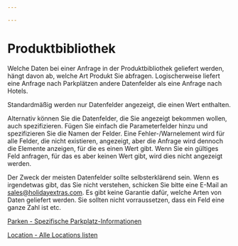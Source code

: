 ```yaml
---

---
```


# Produktbibliothek

Welche Daten bei einer Anfrage in der Produktbibliothek geliefert werden, hängt davon ab, welche Art Produkt Sie abfragen. Logischerweise liefert eine Anfrage nach Parkplätzen andere Datenfelder als eine Anfrage nach Hotels.

Standardmäßig werden nur Datenfelder angezeigt, die einen Wert enthalten.

Alternativ können Sie die Datenfelder, die Sie angezeigt bekommen wollen, auch spezifizieren. Fügen Sie einfach die Parameterfelder hinzu und spezifizieren Sie die Namen der Felder. Eine Fehler-/Warnelement wird für alle Felder, die nicht existieren, angezeigt, aber die Anfrage wird dennoch die Elemente anzeigen, für die es einen Wert gibt. Wenn Sie ein gültiges Feld anfragen, für das es aber keinen Wert gibt, wird dies nicht angezeigt werden.

Der Zweck der meisten Datenfelder sollte selbsterklärend sein. Wenn es irgendetwas gibt, das Sie nicht verstehen, schicken Sie bitte eine E-Mail an 
<sales@holidayextras.com>. Es gibt keine Garantie dafür, welche Arten von Daten geliefert werden. Sie sollten nicht vorraussetzen, dass ein Feld eine ganze Zahl ist etc.

[Parken - Spezifische Parkplatz-Informationen](de_hxapi/productlibrary/parking)

[Location - Alle Locations listen](de_hxapi/productlibrary/location)
